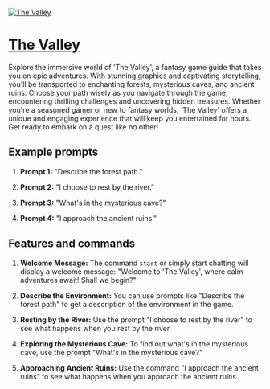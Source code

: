 [![The Valley](https://files.oaiusercontent.com/file-9EE22H3CLy54obNGfIZrmYP4?se=2123-10-16T17%3A11%3A00Z&sp=r&sv=2021-08-06&sr=b&rscc=max-age%3D31536000%2C%20immutable&rscd=attachment%3B%20filename%3D315f29e0-1bee-421d-9fa4-1ba8b1f282d4.png&sig=iaPuaYe7MR1pTju4UPZatgqtY4Z3FcwGID9xm5DLlro%3D)](https://chat.openai.com/g/g-PKfaFcIlY-the-valley)

# [The Valley](https://chat.openai.com/g/g-PKfaFcIlY-the-valley)

Explore the immersive world of 'The Valley', a fantasy game guide that takes you on epic adventures. With stunning graphics and captivating storytelling, you'll be transported to enchanting forests, mysterious caves, and ancient ruins. Choose your path wisely as you navigate through the game, encountering thrilling challenges and uncovering hidden treasures. Whether you're a seasoned gamer or new to fantasy worlds, 'The Valley' offers a unique and engaging experience that will keep you entertained for hours. Get ready to embark on a quest like no other!

## Example prompts

1. **Prompt 1:** "Describe the forest path."

2. **Prompt 2:** "I choose to rest by the river."

3. **Prompt 3:** "What's in the mysterious cave?"

4. **Prompt 4:** "I approach the ancient ruins."

## Features and commands

1. **Welcome Message:** The command `start` or simply start chatting will display a welcome message: "Welcome to 'The Valley', where calm adventures await! Shall we begin?"

2. **Describe the Environment:** You can use prompts like "Describe the forest path" to get a description of the environment in the game.

3. **Resting by the River:** Use the prompt "I choose to rest by the river" to see what happens when you rest by the river.

4. **Exploring the Mysterious Cave:** To find out what's in the mysterious cave, use the prompt "What's in the mysterious cave?"

5. **Approaching Ancient Ruins:** Use the command "I approach the ancient ruins" to see what happens when you approach the ancient ruins.